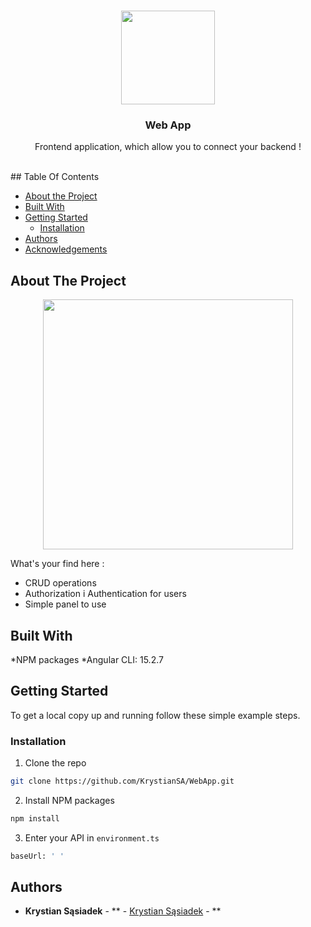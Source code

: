 
<br/>
<p align="center">
      <img src="https://github.com/KrystianSA/WebApp/assets/122701689/e9553b2c-e6d2-4b3d-a256-850597856693" width="150" height="150">
  </a>
<p align="center">
  <h3 align="center">Web App</h3>

  <p align="center">
    Frontend application, which allow you to connect your backend !
    <br/>
    <br/>
  </p>
</p>
## Table Of Contents

* [About the Project](#about-the-project)
* [Built With](#built-with)
* [Getting Started](#getting-started)
  * [Installation](#installation)
* [Authors](#authors)
* [Acknowledgements](#acknowledgements)

## About The Project
<p align="center">
      <img src="https://github.com/KrystianSA/WebApp/assets/122701689/7ced8a56-2eba-4af9-a6d0-d2929b5a3f41" width="auto" height="400">
  </a>
<p align="center">

What's your find here :
* CRUD operations
* Authorization i Authentication for users
* Simple panel to use

## Built With

*NPM packages
*Angular CLI: 15.2.7

## Getting Started


To get a local copy up and running follow these simple example steps.

### Installation

1. Clone the repo

```sh
git clone https://github.com/KrystianSA/WebApp.git
```

2. Install NPM packages

```sh
npm install
```

3. Enter your API in `environment.ts`

```sh
baseUrl: ' '
```

## Authors

* **Krystian Sąsiadek** - ** - [Krystian Sąsiadek](https://github.com/KrystianSA) - **
